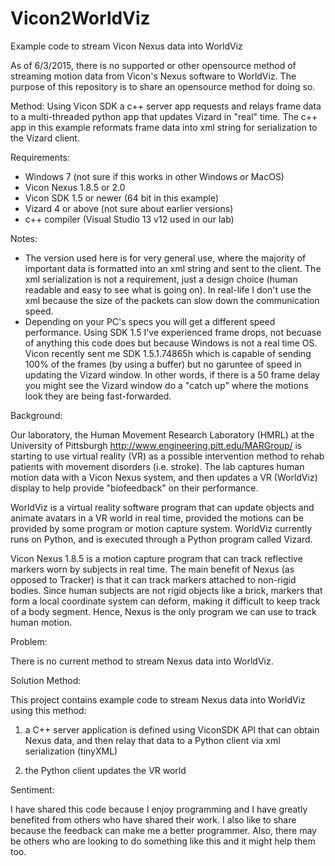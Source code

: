 # Vicon2WorldViz
Example code to stream Vicon Nexus data into WorldViz

As of 6/3/2015, there is no supported or other opensource method of streaming motion data from Vicon's Nexus software to WorldViz. The purpose of this repository is to share an opensource method for doing so.

Method:
  Using Vicon SDK a c++ server app requests and relays frame data to a multi-threaded python app that updates Vizard in "real" time. The c++ app in this example reformats frame data into xml string for serialization to the Vizard client. 
  
Requirements:
  - Windows 7 (not sure if this works in other Windows or MacOS)
  - Vicon Nexus 1.8.5 or 2.0
  - Vicon SDK 1.5 or newer (64 bit in this example)
  - Vizard 4 or above (not sure about earlier versions)
  - c++ compiler (Visual Studio 13 v12 used in our lab)

Notes:
  - The version used here is for very general use, where the majority of important data is formatted into an xml string and sent to the client. The xml serialization is not a requirement, just a design choice (human readable and easy to see what is going on). In real-life I don't use the xml because the size of the packets can slow down the communication speed. 
  - Depending on your PC's specs you will get a different speed performance. Using SDK 1.5 I've experienced frame drops, not becuase of anything this code does but because Windows is not a real time OS. Vicon recently sent me SDK 1.5.1.74865h which is capable of sending 100% of the frames (by using a buffer) but no garuntee of speed in updating the Vizard window. In other words, if there is a 50 frame delay you might see the Vizard window do a "catch up" where the motions look they are being fast-forwarded. 

Background:

  Our laboratory, the Human Movement Research Laboratory (HMRL) at the University of Pittsburgh http://www.engineering.pitt.edu/MARGroup/ is starting to use virtual reality (VR) as a possible intervention method to rehab patients with movement disorders (i.e. stroke). The lab captures human motion data with a Vicon Nexus system, and then updates a VR (WorldViz) display to help provide "biofeedback" on their performance. 

  WorldViz is a virtual reality software program that can update objects and animate avatars in a VR world in real time, provided the motions can be provided by some program or motion capture system. WorldViz currently runs on Python, and is executed through a Python program called Vizard. 
  
  Vicon Nexus 1.8.5 is a motion capture program that can track reflective markers worn by subjects in real time. The main benefit of Nexus (as opposed to Tracker) is that it can track markers attached to non-rigid bodies. Since human subjects are not rigid objects like a brick, markers that form a local coordinate system can deform, making it difficult to keep track of a body segment. Hence, Nexus is the only program we can use to track human motion.
  
Problem:
  
  There is no current method to stream Nexus data into WorldViz. 
  
Solution Method:

  This project contains example code to stream Nexus data into WorldViz using this method:
  
  1) a C++ server application is defined using ViconSDK API that can obtain Nexus data, and then relay that data to a Python client via xml serialization (tinyXML)
  
  2) the Python client updates the VR world
  

  
Sentiment:

  I have shared this code because I enjoy programming and I have greatly benefited from others who have shared their work. I also like to share because the feedback can make me a better programmer. Also, there may be others who are looking to do something like this and it might help them too.
  
